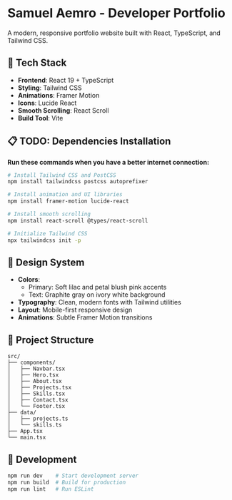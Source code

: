 # Samuel Aemro - Developer Portfolio

A modern, responsive portfolio website built with React, TypeScript, and Tailwind CSS.

## 🚀 Tech Stack

- **Frontend**: React 19 + TypeScript
- **Styling**: Tailwind CSS
- **Animations**: Framer Motion
- **Icons**: Lucide React
- **Smooth Scrolling**: React Scroll
- **Build Tool**: Vite

## 📋 TODO: Dependencies Installation

**Run these commands when you have a better internet connection:**

```bash
# Install Tailwind CSS and PostCSS
npm install tailwindcss postcss autoprefixer

# Install animation and UI libraries
npm install framer-motion lucide-react

# Install smooth scrolling
npm install react-scroll @types/react-scroll

# Initialize Tailwind CSS
npx tailwindcss init -p
```

## 🎨 Design System

- **Colors**:
  - Primary: Soft lilac and petal blush pink accents
  - Text: Graphite gray on ivory white background
- **Typography**: Clean, modern fonts with Tailwind utilities
- **Layout**: Mobile-first responsive design
- **Animations**: Subtle Framer Motion transitions

## 📁 Project Structure

```
src/
├── components/
│   ├── Navbar.tsx
│   ├── Hero.tsx
│   ├── About.tsx
│   ├── Projects.tsx
│   ├── Skills.tsx
│   ├── Contact.tsx
│   └── Footer.tsx
├── data/
│   ├── projects.ts
│   └── skills.ts
├── App.tsx
└── main.tsx
```

## 🔧 Development

```bash
npm run dev    # Start development server
npm run build  # Build for production
npm run lint   # Run ESLint
```